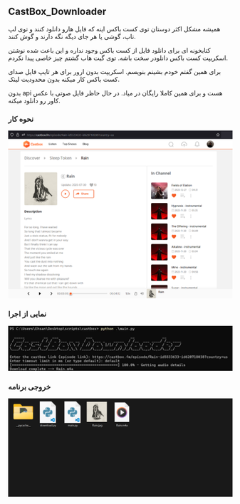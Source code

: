 ## CastBox_Downloader
همیشه مشکل اکثر دوستان توی کست باکس اینه که فایل هارو دانلود کنند و توی لپ تاپ، گوشی یا هر جای دیگه نگه دارند و گوش کنند.

کتابخونه ای برای دانلود فایل از کست باکس وجود نداره و این باعث شده نوشتن اسکریپت کست باکس دانلودر سخت باشه. توی گیت هاب گشتم چیز خاصی پیدا نکردم.

برای همین گفتم خودم بشینم بنویسم. اسکریپت بدون ارور برای هر تایپ فایل صدای کست باکس کار میکنه بدون محدودیت لینک.

بدون api هست و برای همین کاملا رایگان در میاد. در حال حاظر فایل صوتی با عکس کاور رو دانلود میکنه.

### نحوه کار
![](assets/z2.png)

### نمایی از اجرا
![](assets/z3.jpg)

### خروجی برنامه
![](assets/z1.png)
